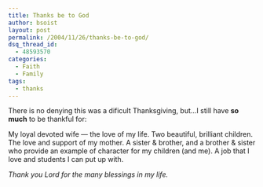 ```yaml
---
title: Thanks be to God
author: bsoist
layout: post
permalink: /2004/11/26/thanks-be-to-god/
dsq_thread_id:
  - 48593570
categories:
  - Faith
  - Family
tags:
  - thanks
---
```

There is no denying this was a dificult Thanksgiving, but&#8230;I still have **so much** to be thankful for: 

My loyal devoted wife &#8212; the love of my life. Two beautiful, brilliant children. The love and support of my mother. A sister & brother, and a brother & sister who provide an example of character for my children (and me). A job that I love and students I can put up with. <i class="fa fa-smile-o"></i>

*Thank you Lord for the many blessings in my life.*
